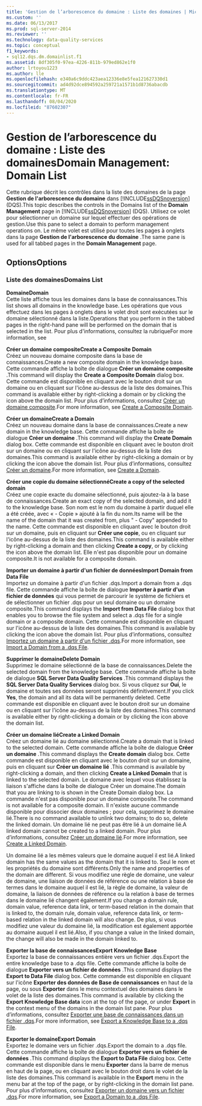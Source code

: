 ```yaml
---
title: 'Gestion de l’arborescence du domaine : Liste des domaines | Microsoft Docs'
ms.custom: ''
ms.date: 06/13/2017
ms.prod: sql-server-2014
ms.reviewer: ''
ms.technology: data-quality-services
ms.topic: conceptual
f1_keywords:
- sql12.dqs.dm.domainlist.f1
ms.assetid: 8df305f0-97ea-4226-811b-979ed862e1f0
author: lrtoyou1223
ms.author: lle
ms.openlocfilehash: e340a6c9ddc423aea12336e8e5fea121627330d1
ms.sourcegitcommit: ad4d92dce894592a259721a1571b1d8736abacdb
ms.translationtype: MT
ms.contentlocale: fr-FR
ms.lasthandoff: 08/04/2020
ms.locfileid: "87602307"
---
```

# <a name="domain-management-domain-list"></a><span data-ttu-id="02112-102">Gestion de l’arborescence du domaine : Liste des domaines</span><span class="sxs-lookup"><span data-stu-id="02112-102">Domain Management: Domain List</span></span>
  <span data-ttu-id="02112-103">Cette rubrique décrit les contrôles dans la liste des domaines de la page **Gestion de l'arborescence du domaine** dans [!INCLUDE[ssDQSnoversion](../includes/ssdqsnoversion-md.md)] (DQS).</span><span class="sxs-lookup"><span data-stu-id="02112-103">This topic describes the controls in the Domains list of the **Domain Management** page in [!INCLUDE[ssDQSnoversion](../includes/ssdqsnoversion-md.md)] (DQS).</span></span> <span data-ttu-id="02112-104">Utilisez ce volet pour sélectionner un domaine sur lequel effectuer des opérations de gestion.</span><span class="sxs-lookup"><span data-stu-id="02112-104">Use this pane to select a domain to perform management operations on.</span></span> <span data-ttu-id="02112-105">Le même volet est utilisé pour toutes les pages à onglets dans la page **Gestion de l'arborescence du domaine** .</span><span class="sxs-lookup"><span data-stu-id="02112-105">The same pane is used for all tabbed pages in the **Domain Management** page.</span></span>  
  
## <a name="options"></a><span data-ttu-id="02112-106">Options</span><span class="sxs-lookup"><span data-stu-id="02112-106">Options</span></span>  
  
### <a name="domains-list"></a><span data-ttu-id="02112-107">Liste des domaines</span><span class="sxs-lookup"><span data-stu-id="02112-107">Domains List</span></span>  
 <span data-ttu-id="02112-108">**Domaine**</span><span class="sxs-lookup"><span data-stu-id="02112-108">**Domain**</span></span>  
 <span data-ttu-id="02112-109">Cette liste affiche tous les domaines dans la base de connaissances.</span><span class="sxs-lookup"><span data-stu-id="02112-109">This list shows all domains in the knowledge base.</span></span> <span data-ttu-id="02112-110">Les opérations que vous effectuez dans les pages à onglets dans le volet droit sont exécutées sur le domaine sélectionné dans la liste.</span><span class="sxs-lookup"><span data-stu-id="02112-110">Operations that you perform in the tabbed pages in the right-hand pane will be performed on the domain that is selected in the list.</span></span> <span data-ttu-id="02112-111">Pour plus d'informations, consultez la rubrique</span><span class="sxs-lookup"><span data-stu-id="02112-111">For more information, see</span></span>  
  
 <span data-ttu-id="02112-112">**Créer un domaine composite**</span><span class="sxs-lookup"><span data-stu-id="02112-112">**Create a Composite Domain**</span></span>  
 <span data-ttu-id="02112-113">Créez un nouveau domaine composite dans la base de connaissances.</span><span class="sxs-lookup"><span data-stu-id="02112-113">Create a new composite domain in the knowledge base.</span></span> <span data-ttu-id="02112-114">Cette commande affiche la boîte de dialogue **Créer un domaine composite** .</span><span class="sxs-lookup"><span data-stu-id="02112-114">This command will display the **Create a Composite Domain** dialog box.</span></span> <span data-ttu-id="02112-115">Cette commande est disponible en cliquant avec le bouton droit sur un domaine ou en cliquant sur l'icône au-dessus de la liste des domaines.</span><span class="sxs-lookup"><span data-stu-id="02112-115">This command is available either by right-clicking a domain or by clicking the icon above the domain list.</span></span> <span data-ttu-id="02112-116">Pour plus d’informations, consultez [Créer un domaine composite](../../2014/data-quality-services/create-a-composite-domain.md).</span><span class="sxs-lookup"><span data-stu-id="02112-116">For more information, see [Create a Composite Domain](../../2014/data-quality-services/create-a-composite-domain.md).</span></span>  
  
 <span data-ttu-id="02112-117">**Créer un domaine**</span><span class="sxs-lookup"><span data-stu-id="02112-117">**Create a Domain**</span></span>  
 <span data-ttu-id="02112-118">Créez un nouveau domaine dans la base de connaissances.</span><span class="sxs-lookup"><span data-stu-id="02112-118">Create a new domain in the knowledge base.</span></span> <span data-ttu-id="02112-119">Cette commande affiche la boîte de dialogue **Créer un domaine** .</span><span class="sxs-lookup"><span data-stu-id="02112-119">This command will display the **Create Domain** dialog box.</span></span> <span data-ttu-id="02112-120">Cette commande est disponible en cliquant avec le bouton droit sur un domaine ou en cliquant sur l'icône au-dessus de la liste des domaines.</span><span class="sxs-lookup"><span data-stu-id="02112-120">This command is available either by right-clicking a domain or by clicking the icon above the domain list.</span></span> <span data-ttu-id="02112-121">Pour plus d’informations, consultez [Créer un domaine](../../2014/data-quality-services/create-a-domain.md).</span><span class="sxs-lookup"><span data-stu-id="02112-121">For more information, see [Create a Domain](../../2014/data-quality-services/create-a-domain.md).</span></span>  
  
 <span data-ttu-id="02112-122">**Créer une copie du domaine sélectionné**</span><span class="sxs-lookup"><span data-stu-id="02112-122">**Create a copy of the selected domain**</span></span>  
 <span data-ttu-id="02112-123">Créez une copie exacte du domaine sélectionné, puis ajoutez-la à la base de connaissances.</span><span class="sxs-lookup"><span data-stu-id="02112-123">Create an exact copy of the selected domain, and add it to the knowledge base.</span></span> <span data-ttu-id="02112-124">Son nom est le nom du domaine à partir duquel elle a été créée, avec « - Copie » ajouté à la fin du nom.</span><span class="sxs-lookup"><span data-stu-id="02112-124">Its name will be the name of the domain that it was created from, plus " - Copy" appended to the name.</span></span> <span data-ttu-id="02112-125">Cette commande est disponible en cliquant avec le bouton droit sur un domaine, puis en cliquant sur **Créer une copie**, ou en cliquant sur l'icône au-dessus de la liste des domaines.</span><span class="sxs-lookup"><span data-stu-id="02112-125">This command is available either by right-clicking a domain and then clicking **Create a copy**, or by clicking the icon above the domain list.</span></span> <span data-ttu-id="02112-126">Elle n'est pas disponible pour un domaine composite.</span><span class="sxs-lookup"><span data-stu-id="02112-126">It is not available for a composite domain.</span></span>  
  
 <span data-ttu-id="02112-127">**Importer un domaine à partir d'un fichier de données**</span><span class="sxs-lookup"><span data-stu-id="02112-127">**Import Domain from Data File**</span></span>  
 <span data-ttu-id="02112-128">Importez un domaine à partir d'un fichier .dqs.</span><span class="sxs-lookup"><span data-stu-id="02112-128">Import a domain from a .dqs file.</span></span> <span data-ttu-id="02112-129">Cette commande affiche la boîte de dialogue **Importer à partir d'un fichier de données** qui vous permet de parcourir le système de fichiers et de sélectionner un fichier .dqs pour un seul domaine ou un domaine composite.</span><span class="sxs-lookup"><span data-stu-id="02112-129">This command displays the **Import from Data File** dialog box that enables you to browse the file system and select a .dqs file for a single domain or a composite domain.</span></span> <span data-ttu-id="02112-130">Cette commande est disponible en cliquant sur l'icône au-dessus de la liste des domaines.</span><span class="sxs-lookup"><span data-stu-id="02112-130">This command is available by clicking the icon above the domain list.</span></span> <span data-ttu-id="02112-131">Pour plus d’informations, consultez [Importez un domaine à partir d'un fichier .dqs](../../2014/data-quality-services/import-a-domain-from-a-dqs-file.md).</span><span class="sxs-lookup"><span data-stu-id="02112-131">For more information, see [Import a Domain from a .dqs File](../../2014/data-quality-services/import-a-domain-from-a-dqs-file.md).</span></span>  
  
 <span data-ttu-id="02112-132">**Supprimer le domaine**</span><span class="sxs-lookup"><span data-stu-id="02112-132">**Delete Domain**</span></span>  
 <span data-ttu-id="02112-133">Supprimez le domaine sélectionné de la base de connaissances.</span><span class="sxs-lookup"><span data-stu-id="02112-133">Delete the selected domain from the knowledge base.</span></span> <span data-ttu-id="02112-134">Cette commande affiche la boîte de dialogue **SQL Server Data Quality Services** .</span><span class="sxs-lookup"><span data-stu-id="02112-134">This command displays the **SQL Server Data Quality Services** dialog box.</span></span> <span data-ttu-id="02112-135">Si vous cliquez sur **Oui**, le domaine et toutes ses données seront supprimés définitivement.</span><span class="sxs-lookup"><span data-stu-id="02112-135">If you click **Yes**, the domain and all its data will be permanently deleted.</span></span> <span data-ttu-id="02112-136">Cette commande est disponible en cliquant avec le bouton droit sur un domaine ou en cliquant sur l'icône au-dessus de la liste des domaines.</span><span class="sxs-lookup"><span data-stu-id="02112-136">This command is available either by right-clicking a domain or by clicking the icon above the domain list.</span></span>  
  
 <span data-ttu-id="02112-137">**Créer un domaine lié**</span><span class="sxs-lookup"><span data-stu-id="02112-137">**Create a Linked Domain**</span></span>  
 <span data-ttu-id="02112-138">Créez un domaine lié au domaine sélectionné.</span><span class="sxs-lookup"><span data-stu-id="02112-138">Create a domain that is linked to the selected domain.</span></span> <span data-ttu-id="02112-139">Cette commande affiche la boîte de dialogue **Créer un domaine** .</span><span class="sxs-lookup"><span data-stu-id="02112-139">This command displays the **Create domain** dialog box.</span></span> <span data-ttu-id="02112-140">Cette commande est disponible en cliquant avec le bouton droit sur un domaine, puis en cliquant sur **Créer un domaine lié** .</span><span class="sxs-lookup"><span data-stu-id="02112-140">This command is available by right-clicking a domain, and then clicking **Create a Linked Domain** that is linked to the selected domain.</span></span> <span data-ttu-id="02112-141">Le domaine avec lequel vous établissez la liaison s'affiche dans la boîte de dialogue Créer un domaine.</span><span class="sxs-lookup"><span data-stu-id="02112-141">The domain that you are linking to is shown in the Create Domain dialog box.</span></span> <span data-ttu-id="02112-142">La commande n'est pas disponible pour un domaine composite.</span><span class="sxs-lookup"><span data-stu-id="02112-142">The command is not available for a composite domain.</span></span> <span data-ttu-id="02112-143">Il n'existe aucune commande disponible pour dissocier deux domaines ; pour cela, supprimez le domaine lié.</span><span class="sxs-lookup"><span data-stu-id="02112-143">There is no command available to unlink two domains; to do so, delete the linked domain.</span></span> <span data-ttu-id="02112-144">Un domaine lié ne peut pas être lié à un domaine lié.</span><span class="sxs-lookup"><span data-stu-id="02112-144">A linked domain cannot be created to a linked domain.</span></span> <span data-ttu-id="02112-145">Pour plus d’informations, consultez [Créer un domaine lié](../../2014/data-quality-services/create-a-linked-domain.md).</span><span class="sxs-lookup"><span data-stu-id="02112-145">For more information, see [Create a Linked Domain](../../2014/data-quality-services/create-a-linked-domain.md).</span></span>  
  
 <span data-ttu-id="02112-146">Un domaine lié a les mêmes valeurs que le domaine auquel il est lié.</span><span class="sxs-lookup"><span data-stu-id="02112-146">A linked domain has the same values as the domain that it is linked to.</span></span> <span data-ttu-id="02112-147">Seul le nom et les propriétés du domaine sont différents.</span><span class="sxs-lookup"><span data-stu-id="02112-147">Only the name and properties of the domain are different.</span></span> <span data-ttu-id="02112-148">Si vous modifiez une règle de domaine, une valeur de domaine, une liaison de données de référence ou une relation à base de termes dans le domaine auquel il est lié, la règle de domaine, la valeur de domaine, la liaison de données de référence ou la relation à base de termes dans le domaine lié changent également.</span><span class="sxs-lookup"><span data-stu-id="02112-148">If you change a domain rule, domain value, reference data link, or term-based relation in the domain that is linked to, the domain rule, domain value, reference data link, or term-based relation in the linked domain will also change.</span></span> <span data-ttu-id="02112-149">De plus, si vous modifiez une valeur du domaine lié, la modification est également apportée au domaine auquel il est lié.</span><span class="sxs-lookup"><span data-stu-id="02112-149">Also, if you change a value in the linked domain, the change will also be made in the domain linked to.</span></span>  
  
 <span data-ttu-id="02112-150">**Exporter la base de connaissances**</span><span class="sxs-lookup"><span data-stu-id="02112-150">**Export Knowledge Base**</span></span>  
 <span data-ttu-id="02112-151">Exportez la base de connaissances entière vers un fichier .dqs.</span><span class="sxs-lookup"><span data-stu-id="02112-151">Export the entire knowledge base to a .dqs file.</span></span> <span data-ttu-id="02112-152">Cette commande affiche la boîte de dialogue **Exporter vers un fichier de données** .</span><span class="sxs-lookup"><span data-stu-id="02112-152">This command displays the **Export to Data File** dialog box.</span></span> <span data-ttu-id="02112-153">Cette commande est disponible en cliquant sur l'icône **Exporter des données de Base de connaissances** en haut de la page, ou sous **Exporter** dans le menu contextuel des domaines dans le volet de la liste des domaines.</span><span class="sxs-lookup"><span data-stu-id="02112-153">This command is available by clicking the **Export Knowledge Base data** icon at the top of the page, or under **Export** in the context menu of the domains in the domain list pane.</span></span> <span data-ttu-id="02112-154">Pour plus d’informations, consultez [Exporter une base de connaissances dans un fichier .dqs](../../2014/data-quality-services/export-a-knowledge-base-to-a-dqs-file.md).</span><span class="sxs-lookup"><span data-stu-id="02112-154">For more information, see [Export a Knowledge Base to a .dqs File](../../2014/data-quality-services/export-a-knowledge-base-to-a-dqs-file.md).</span></span>  
  
 <span data-ttu-id="02112-155">**Exporter le domaine**</span><span class="sxs-lookup"><span data-stu-id="02112-155">**Export Domain**</span></span>  
 <span data-ttu-id="02112-156">Exportez le domaine vers un fichier .dqs.</span><span class="sxs-lookup"><span data-stu-id="02112-156">Export the domain to a .dqs file.</span></span> <span data-ttu-id="02112-157">Cette commande affiche la boîte de dialogue **Exporter vers un fichier de données** .</span><span class="sxs-lookup"><span data-stu-id="02112-157">This command displays the **Export to Data File** dialog box.</span></span> <span data-ttu-id="02112-158">Cette commande est disponible dans le menu **Exporter** dans la barre de menus en haut de la page, ou en cliquant avec le bouton droit dans le volet de la liste des domaines.</span><span class="sxs-lookup"><span data-stu-id="02112-158">This command is available in the **Export** menu in the menu bar at the top of the page, or by right-clicking in the domain list pane.</span></span> <span data-ttu-id="02112-159">Pour plus d’informations, consultez [Exporter un domaine vers un fichier .dqs](../../2014/data-quality-services/export-a-domain-to-a-dqs-file.md).</span><span class="sxs-lookup"><span data-stu-id="02112-159">For more information, see [Export a Domain to a .dqs File](../../2014/data-quality-services/export-a-domain-to-a-dqs-file.md).</span></span>  
  
  
